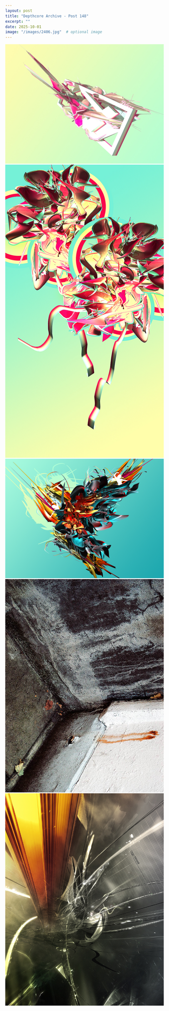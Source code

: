 ```yaml
---
layout: post
title: "Depthcore Archive - Post 148"
excerpt: ""
date: 2025-10-01
image: "/images/2406.jpg"  # optional image
---
```


<img src="/images/2406.jpg">
<img src="/images/2407.jpg" alt="2407.jpg"/>
<img src="/images/2408.jpg" alt="2408.jpg"/>
<img src="/images/2409.jpg" alt="2409.jpg"/>
<img src="/images/2410.jpg" alt="2410.jpg"/>
